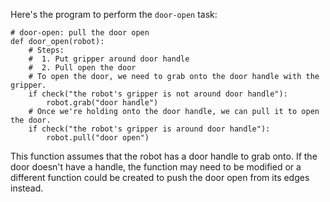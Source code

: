 Here's the program to perform the `door-open` task:

```
# door-open: pull the door open
def door_open(robot):
    # Steps:
    #  1. Put gripper around door handle
    #  2. Pull open the door
    # To open the door, we need to grab onto the door handle with the gripper.
    if check("the robot's gripper is not around door handle"):
        robot.grab("door handle")
    # Once we're holding onto the door handle, we can pull it to open the door.
    if check("the robot's gripper is around door handle"):
        robot.pull("door open")
```

This function assumes that the robot has a door handle to grab onto. If the door doesn't have a handle, the function may need to be modified or a different function could be created to push the door open from its edges instead.